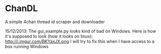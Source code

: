 ChanDL
======

A simple 4chan thread id scraper and downloader

15/12/2013: The gui_example.py looks kind of bad on Windows. Here is how it's supposed to look (how it looks on linux): http://i.imgur.com/BKYaxJX.png I will try to fix this when I have access to a box running Windows

